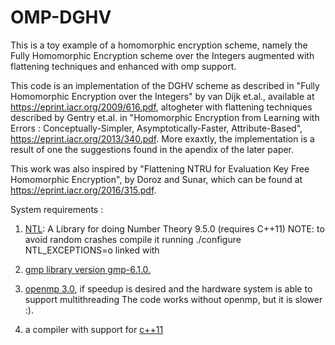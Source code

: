 # OMP-DGHV
This is a toy example of a homomorphic encryption scheme, namely the Fully Homomorphic Encryption scheme over the Integers augmented with flattening techniques and enhanced with omp support.

This code is an implementation of the DGHV scheme as described in "Fully Homomorphic Encryption over the Integers"
by van Dijk et.al., available at https://eprint.iacr.org/2009/616.pdf, altogheter with flattening techniques described by 
Gentry et.al. in "Homomorphic Encryption from Learning with Errors : Conceptually-Simpler, Asymptotically-Faster, Attribute-Based",
https://eprint.iacr.org/2013/340.pdf. More exaxtly, the implementation is a result of one the suggestions found in the apendix
of the later paper.

This work was also inspired by "Flattening NTRU for Evaluation Key Free Homomorphic Encryption", by Doroz and Sunar, which can
be found at https://eprint.iacr.org/2016/315.pdf.

System requirements :

1. [NTL](http://www.shoup.net/ntl/): A Library for doing Number Theory 9.5.0 (requires C++11) NOTE: to avoid random crashes compile it running
./configure NTL_EXCEPTIONS=o linked with

2. [gmp library version gmp-6.1.0.](https://gmplib.org/)

3. [openmp 3.0](http://openmp.org/wp/), if speedup is desired and the hardware system is able to support multithreading
The code works without openmp, but it is slower :).

4. a compiler with support for [c++11](https://en.wikipedia.org/wiki/C%2B%2B11)
